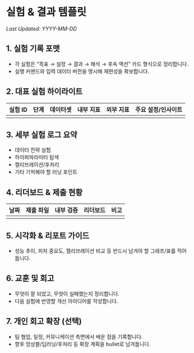 # 실험 & 결과 템플릿

_Last Updated: YYYY-MM-DD_

## 1. 실험 기록 포맷
- 각 실험은 "목표 → 설정 → 결과 → 해석 → 후속 액션" 카드 형식으로 정리합니다.
- 실행 커맨드와 입력 데이터 버전을 명시해 재현성을 확보합니다.

## 2. 대표 실험 하이라이트
| 실험 ID | 단계 | 데이터셋 | 내부 지표 | 외부 지표 | 주요 설정/인사이트 |
| --- | --- | --- | --- | --- | --- |
|  |  |  |  |  |  |

## 3. 세부 실험 로그 요약
- 데이터 전략 실험
- 하이퍼파라미터 탐색
- 캘리브레이션/후처리
- 기타 기억해야 할 러닝 포인트

## 4. 리더보드 & 제출 현황
| 날짜 | 제출 파일 | 내부 검증 | 리더보드 | 비고 |
| --- | --- | --- | --- | --- |
|  |  |  |  |  |

## 5. 시각화 & 리포트 가이드
- 성능 추이, 피처 중요도, 캘리브레이션 비교 등 반드시 남겨야 할 그래프/표를 적어 둡니다.

## 6. 교훈 및 회고
- 무엇이 잘 되었고, 무엇이 실패했는지 정리합니다.
- 다음 실험에 반영할 개선 아이디어를 작성합니다.

## 7. 개인 회고 확장 (선택)
- 팀 협업, 일정, 커뮤니케이션 측면에서 배운 점을 기록합니다.
- 향후 앙상블/딥러닝/후처리 등 확장 계획을 bullet로 남겨둡니다.
